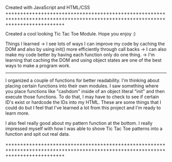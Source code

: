 Created with JavaScript and HTML/CSS
++++++++++++++++++++++++++++++++++++++++++++++++++++++++++++++++++++++++++++++++++++++++++++++++++++++++++++++++++++++++++++++++

Created a cool looking Tic Tac Toe Module. Hope you enjoy :)

Things I learned
-> I see lots of ways I can improve my code by caching the DOM and also by using init() more efficiently through call backs
-> I can also make my code better by having each function only do one thing.
-> I'm learning that caching the DOM and using object states are one of the best ways to make a program work.

-----------------------------------------------------------------------------------------------------------------------------

I organized a couple of functions for better readability. I'm thinking about placing certain functions into their own modules.
I saw something where you place functions like "cashdom" inside of an object literal "init" and then execute those functions.
To do that, I may have to check to see if certain ID's exist or hardcode the IDs into my HTML. These are some things that I
could do but I feel that I've learned a lot from this project and I'm ready to learn more.

I also feel really good about my pattern function at the bottom. I really impressed myself with how I was able to shove
Tic Tac Toe patterns into a function and spit out real data.

++++++++++++++++++++++++++++++++++++++++++++++++++++++++++++++++++++++++++++++++++++++++++++++++++++++++++++++++++++++++++++++++
